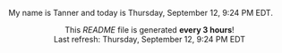 My name is Tanner and today is Thursday, September 12, 9:24 PM EDT.

<p align="center">This <i>README</i> file is generated <b>every 3 hours</b>!</br>Last refresh: Thursday, September 12, 9:24 PM EDT<br /></p>
